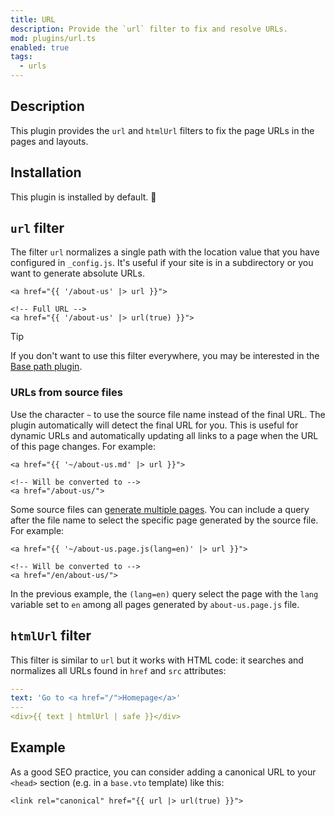 ```yaml
---
title: URL
description: Provide the `url` filter to fix and resolve URLs.
mod: plugins/url.ts
enabled: true
tags:
  - urls
---
```


## Description

This plugin provides the `url` and `htmlUrl` filters to fix the page URLs in the
pages and layouts.

## Installation

This plugin is installed by default. 🎉

## `url` filter

The filter `url` normalizes a single path with the location value that you have
configured in `_config.js`. It's useful if your site is in a subdirectory or you
want to generate absolute URLs.

```vento
<a href="{{ '/about-us' |> url }}">

<!-- Full URL -->
<a href="{{ '/about-us' |> url(true) }}">
```

> [!tip]
>
> If you don't want to use this filter everywhere, you may be interested in the
> [Base path plugin](./base_path.md).

### URLs from source files

Use the character `~` to use the source file name instead of the final URL. The
plugin automatically will detect the final URL for you. This is useful for
dynamic URLs and automatically updating all links to a page when the URL of this
page changes. For example:

```vento
<a href="{{ '~/about-us.md' |> url }}">

<!-- Will be converted to -->
<a href="/about-us/">
```

Some source files can [generate multiple pages](../docs/core/multiple-pages.md).
You can include a query after the file name to select the specific page
generated by the source file. For example:

```vento
<a href="{{ '~/about-us.page.js(lang=en)' |> url }}">

<!-- Will be converted to -->
<a href="/en/about-us/">
```

In the previous example, the `(lang=en)` query select the page with the `lang`
variable set to `en` among all pages generated by `about-us.page.js` file.

## `htmlUrl` filter

This filter is similar to `url` but it works with HTML code: it searches and
normalizes all URLs found in `href` and `src` attributes:

```yml
---
text: 'Go to <a href="/">Homepage</a>'
---
<div>{{ text | htmlUrl | safe }}</div>
```

## Example

As a good SEO practice, you can consider adding a canonical URL to your `<head>`
section (e.g. in a `base.vto` template) like this:

```vento
<link rel="canonical" href="{{ url |> url(true) }}">
```
